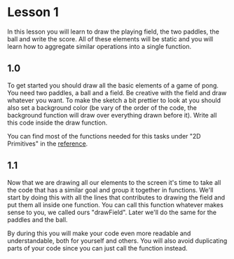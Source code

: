 # Lesson 1
In this lesson you will learn to draw the playing field, the two paddles, the ball and write the score. All of these elements will be static and you will learn how to aggregate similar operations into a single function.

## 1.0
To get started you should draw all the basic elements of a game of pong. You need two paddles, a ball and a field. Be creative with the field and draw whatever you want. To make the sketch a bit prettier to look at you should also set a background color (be vary of the order of the code, the background function will draw over everything drawn before it). 
Write all this code inside the draw function. 

You can find most of the functions needed for this tasks under "2D Primitives" in the  [reference](https://processing.org/reference/). 

## 1.1
Now that we are drawing all our elements to the screen it's time to take all the code that has a similar goal and group it together in functions. We'll start by doing this with all the lines that contributes to drawing the field and put them all inside one function. You can call this function whatever makes sense to you, we called ours "drawField". Later we'll do the same for the paddles and the ball.

By during this you will make your code even more readable and understandable, both for yourself and others. You will also avoid duplicating parts of your code since you can just call the function instead.